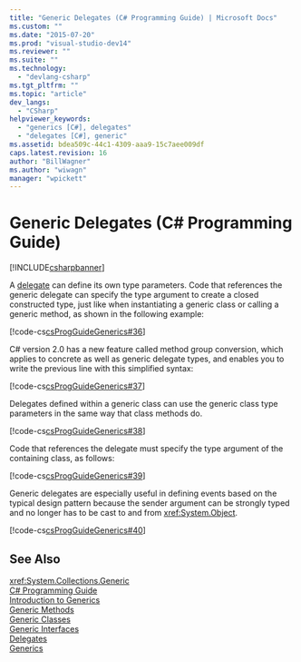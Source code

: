 ```yaml
---
title: "Generic Delegates (C# Programming Guide) | Microsoft Docs"
ms.custom: ""
ms.date: "2015-07-20"
ms.prod: "visual-studio-dev14"
ms.reviewer: ""
ms.suite: ""
ms.technology: 
  - "devlang-csharp"
ms.tgt_pltfrm: ""
ms.topic: "article"
dev_langs: 
  - "CSharp"
helpviewer_keywords: 
  - "generics [C#], delegates"
  - "delegates [C#], generic"
ms.assetid: bdea509c-44c1-4309-aaa9-15c7aee009df
caps.latest.revision: 16
author: "BillWagner"
ms.author: "wiwagn"
manager: "wpickett"
---
```

# Generic Delegates (C# Programming Guide)
[!INCLUDE[csharpbanner](../../../csharp/includes/csharpbanner.md)]

A [delegate](../../../csharp/language-reference/keywords/delegate.md) can define its own type parameters. Code that references the generic delegate can specify the type argument to create a closed constructed type, just like when instantiating a generic class or calling a generic method, as shown in the following example:  
  
 [!code-cs[csProgGuideGenerics#36](../../../csharp/programming-guide/generics/codesnippet/csharp/generic-delegates_1.cs)]  
  
 C# version 2.0 has a new feature called method group conversion, which applies to concrete as well as generic delegate types, and enables you to write the previous line with this simplified syntax:  
  
 [!code-cs[csProgGuideGenerics#37](../../../csharp/programming-guide/generics/codesnippet/csharp/generic-delegates_2.cs)]  
  
 Delegates defined within a generic class can use the generic class type parameters in the same way that class methods do.  
  
 [!code-cs[csProgGuideGenerics#38](../../../csharp/programming-guide/generics/codesnippet/csharp/generic-delegates_3.cs)]  
  
 Code that references the delegate must specify the type argument of the containing class, as follows:  
  
 [!code-cs[csProgGuideGenerics#39](../../../csharp/programming-guide/generics/codesnippet/csharp/generic-delegates_4.cs)]  
  
 Generic delegates are especially useful in defining events based on the typical design pattern because the sender argument can be strongly typed and no longer has to be cast to and from <xref:System.Object>.  
  
 [!code-cs[csProgGuideGenerics#40](../../../csharp/programming-guide/generics/codesnippet/csharp/generic-delegates_5.cs)]  
  
## See Also  
 <xref:System.Collections.Generic>   
 [C# Programming Guide](../../../csharp/programming-guide/index.md)   
 [Introduction to Generics](../../../csharp/programming-guide/generics/introduction-to-generics.md)   
 [Generic Methods](../../../csharp/programming-guide/generics/generic-methods.md)   
 [Generic Classes](../../../csharp/programming-guide/generics/generic-classes.md)   
 [Generic Interfaces](../../../csharp/programming-guide/generics/generic-interfaces.md)   
 [Delegates](../../../csharp/programming-guide/delegates/index.md)   
 [Generics](../Topic/Generics%20in%20the%20.NET%20Framework.md)